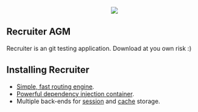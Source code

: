 <p align="center"><img src="http://www.agmedia.hr/placeholders/logo@2x.png"></p>

## Recruiter AGM

Recruiter is an git testing application. Download at you own risk :)

## Installing Recruiter

- [Simple, fast routing engine](https://laravel.com/docs/routing).
- [Powerful dependency injection container](https://laravel.com/docs/container).
- Multiple back-ends for [session](https://laravel.com/docs/session) and [cache](https://laravel.com/docs/cache) storage.
